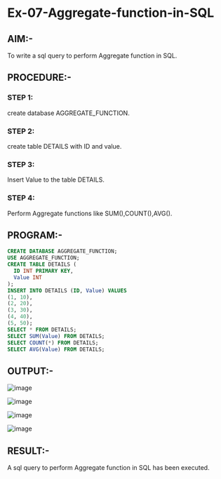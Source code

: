 # Ex-07-Aggregate-function-in-SQL
## AIM:-
To write a sql query to perform Aggregate function in SQL.

## PROCEDURE:-
### STEP 1:
create database AGGREGATE_FUNCTION.

### STEP 2:
create table DETAILS with ID and value.

### STEP 3:
Insert Value to the table DETAILS.

### STEP 4:
Perform Aggregate functions like SUM(),COUNT(),AVG().

## PROGRAM:-
```sql
CREATE DATABASE AGGREGATE_FUNCTION;
USE AGGREGATE_FUNCTION;
CREATE TABLE DETAILS (
  ID INT PRIMARY KEY,
  Value INT
);
INSERT INTO DETAILS (ID, Value) VALUES
(1, 10),
(2, 20),
(3, 30),
(4, 40),
(5, 50);
SELECT * FROM DETAILS;
SELECT SUM(Value) FROM DETAILS;
SELECT COUNT(*) FROM DETAILS;
SELECT AVG(Value) FROM DETAILS;
```
## OUTPUT:-
![image](https://github.com/Kirupanandhan/Exp-7-Aggregate-function-in-SQL/assets/94386222/9ccbb7a7-9edd-4d66-ba2e-212855aa9c93)

![image](https://github.com/Kirupanandhan/Exp-7-Aggregate-function-in-SQL/assets/94386222/ef237690-21a8-4d6f-855f-4bc52d5ad583)

![image](https://github.com/Kirupanandhan/Exp-7-Aggregate-function-in-SQL/assets/94386222/b4095035-7619-458f-ac7a-c12b27affd31)

![image](https://github.com/Kirupanandhan/Exp-7-Aggregate-function-in-SQL/assets/94386222/036033e2-cd27-42ad-a560-9e9a259f01ab)
## RESULT:-
A sql query to perform Aggregate function in SQL has been executed.
